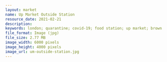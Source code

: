 ```yaml
---
layout: market
name: Up Market Outside Station
resource_date: 2021-02-21
description: 
keywords: london; quarantine; covid-19; food station; up market; brown
file_format: Image (jpg)
file_size: 2.77 MB
image_width: 6000 pixels
image_height: 4000 pixels
image_url: um-outside-station.jpg
---
```

